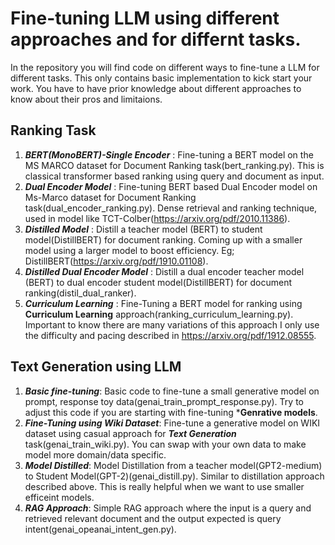 # Fine-tuning LLM using different approaches and for differnt tasks.

In the repository you will find code on different ways to fine-tune a LLM for different tasks. This only contains basic implementation to kick start your work. You have to have prior knowledge about different approaches to know about their pros and limitaions.

## Ranking Task
1. ***BERT(MonoBERT)-Single Encoder*** :  Fine-tuning a BERT model on the MS MARCO dataset for Document Ranking task(bert_ranking.py). This is classical transformer based ranking using query and document as input.
2. ***Dual Encoder Model*** : Fine-tuning BERT based Dual Encoder model on Ms-Marco dataset for Document Ranking task(dual_encoder_ranking.py). Dense retrieval and ranking technique, used in model like TCT-Colber(https://arxiv.org/pdf/2010.11386).
3. ***Distilled Model*** : Distill a teacher model (BERT) to student model(DistillBERT) for document ranking. Coming up with a smaller model using a larger model to boost efficiency. Eg; DistillBERT(https://arxiv.org/pdf/1910.01108).
4. ***Distilled Dual Encoder Model*** : Distill a dual encoder teacher model (BERT) to dual encoder student model(DistillBERT) for document ranking(distil_dual_ranker).
5. ***Curriculum Learning*** : Fine-Tuning a BERT model for ranking using **Curriculum Learning** approach(ranking_curriculum_learning.py). Important to know there are many variations of this approach I only use the difficulty and pacing described in https://arxiv.org/pdf/1912.08555.

## Text Generation using LLM
1. ***Basic fine-tuning***: Basic code to fine-tune a small generative model on prompt, response toy data(genai_train_prompt_response.py). Try to adjust this code if you are starting with fine-tuning ***Genrative models**.
2. ***Fine-Tuning using Wiki Dataset***: Fine-tune a generative model on WIKI dataset using casual approach for ***Text Generation*** task(genai_train_wiki.py). You can swap with your own data to make model more domain/data specific.
3. ***Model Distilled***: Model Distillation from a teacher model(GPT2-medium) to Student Model(GPT-2)(genai_distill.py). Similar to distillation approach described above. This is really helpful when we want to use smaller efficeint models.
4. ***RAG Approach***: Simple RAG approach where the input is a query and retrieved relevant document and the output expected is query intent(genai_opeanai_intent_gen.py).
